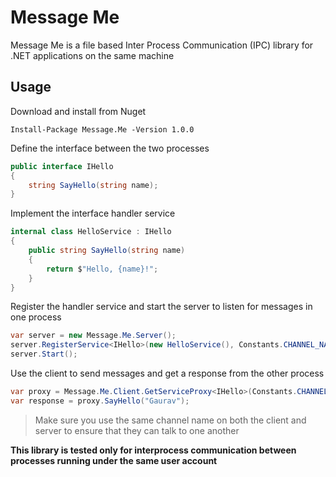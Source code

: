 # Message Me
Message Me is a file based Inter Process Communication (IPC) library for .NET applications on the same machine

## Usage

Download and install from Nuget

```
Install-Package Message.Me -Version 1.0.0
```

Define the interface between the two processes

```c#
public interface IHello
{
    string SayHello(string name);
}
```

Implement the interface handler service

```c#
internal class HelloService : IHello
{ 
    public string SayHello(string name)
    {
        return $"Hello, {name}!";
    }
}
````

Register the handler service and start the server to listen for messages in one process

```c#
var server = new Message.Me.Server();
server.RegisterService<IHello>(new HelloService(), Constants.CHANNEL_NAME);            
server.Start();
```

Use the client to send messages and get a response from the other process

```c#
var proxy = Message.Me.Client.GetServiceProxy<IHello>(Constants.CHANNEL_NAME);
var response = proxy.SayHello("Gaurav");
```
> Make sure you use the same channel name on both the client and server to ensure that they can talk to one another

**This library is tested only for interprocess communication between processes running under the same user account**
